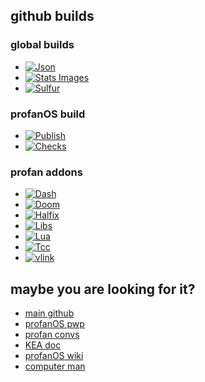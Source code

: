 ## github builds

### global builds

- [![Json](https://github.com/elydre/elydre.github.io/actions/workflows/build-json.yml/badge.svg)](https://github.com/elydre/elydre.github.io)
- [![Stats Images](https://github.com/elydre/stats/actions/workflows/main.yml/badge.svg)](https://github.com/elydre/stats)
- [![Sulfur](https://github.com/elydre/sulfur_lang/actions/workflows/makefile.yml/badge.svg?branch=build)](https://github.com/elydre/sulfur_lang)

### profanOS build

- [![Publish](https://github.com/elydre/profanOS/actions/workflows/publish.yml/badge.svg)](https://github.com/elydre/profanOS)
- [![Checks](https://github.com/elydre/profanOS/actions/workflows/checks.yml/badge.svg)](https://github.com/elydre/profanOS)

### profan addons

- [![Dash](https://github.com/elydre/dash-profan/actions/workflows/makefile.yml/badge.svg)](https://github.com/elydre/dash-profan)
- [![Doom](https://github.com/elydre/doom-profan/actions/workflows/makefile.yml/badge.svg)](https://github.com/elydre/doom-profan)
- [![Halfix](https://github.com/elydre/halfix-profan/actions/workflows/makefile.yml/badge.svg)](https://github.com/elydre/halfix-profan)
- [![Libs](https://github.com/elydre/libs-profan/actions/workflows/makefile.yml/badge.svg)](https://github.com/elydre/libs-profan)
- [![Lua](https://github.com/elydre/lua-profan/actions/workflows/makefile.yml/badge.svg)](https://github.com/elydre/lua-profan)
- [![Tcc](https://github.com/elydre/tinycc-profan/actions/workflows/makefile.yml/badge.svg)](https://github.com/elydre/tinycc-profan)
- [![vlink](https://github.com/elydre/vlink-profan/actions/workflows/makefile.yml/badge.svg)](https://github.com/elydre/vlink-profan)

## maybe you are looking for it?
- [main github](https://github.com/elydre)
- [profanOS pwp](https://elydre.github.io/profan)
- [profan convs](https://elydre.github.io/md/profan-conv)
- [KEA doc](https://elydre.github.io/kea)
- [profanOS wiki](https://github.com/elydre/profanOS/wiki)
- [computer man](https://www.youtube.com/watch?v=jeg_TJvkSjg)
